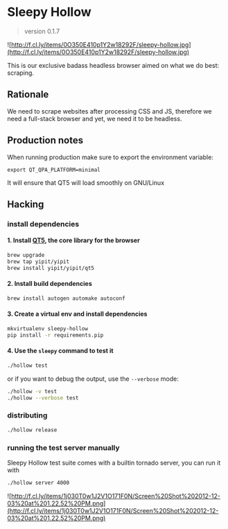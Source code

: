 # Sleepy Hollow
> version 0.1.7

![http://f.cl.ly/items/0O350E410p1Y2w18292F/sleepy-hollow.jpg](http://f.cl.ly/items/0O350E410p1Y2w18292F/sleepy-hollow.jpg)

This is our exclusive badass headless browser aimed on what we do
best: scraping.


## Rationale

We need to scrape websites after processing CSS and JS, therefore we
need a full-stack browser and yet, we need it to be headless.

## Production notes

When running production make sure to export the environment variable:

```shell
export QT_QPA_PLATFORM=minimal
```

It will ensure that QT5 will load smoothly on GNU/Linux

## Hacking

### install dependencies

#### 1. Install [QT5](http://qt-project.org/wiki/Building_Qt_5_from_Git), the core library for the browser

```bash
brew upgrade
brew tap yipit/yipit
brew install yipit/yipit/qt5
```

#### 2. Install build dependencies

```bash
brew install autogen automake autoconf
```

#### 3. Create a virtual env and install dependencies

```bash
mkvirtualenv sleepy-hollow
pip install -r requirements.pip
```

#### 4. Use the `sleepy` command to test it

```bash
./hollow test
```

or if you want to debug the output, use the `--verbose` mode:

```bash
./hollow -v test
./hollow --verbose test
```

### distributing

```bash
./hollow release
```

### running the test server manually

Sleepy Hollow test suite comes with a builtin tornado server, you can
run it with

```bash
./hollow server 4000
```

![http://f.cl.ly/items/1j030T0w1J2V1O171F0N/Screen%20Shot%202012-12-03%20at%201.22.52%20PM.png](http://f.cl.ly/items/1j030T0w1J2V1O171F0N/Screen%20Shot%202012-12-03%20at%201.22.52%20PM.png)
